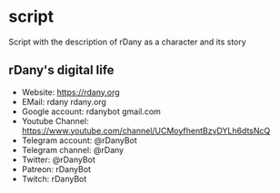 # script
Script with the description of rDany as a character and its story

## rDany's digital life

- Website: https://rdany.org
- EMail: rdany rdany.org
- Google account: rdanybot gmail.com
- Youtube Channel: https://www.youtube.com/channel/UCMoyfhentBzvDYLh6dtsNcQ
- Telegram account: @rDanyBot
- Telegram channel: @rDany
- Twitter: @rDanyBot
- Patreon: rDanyBot
- Twitch: rDanyBot

